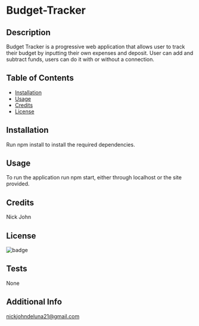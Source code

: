 # Budget-Tracker

## Description

Budget Tracker is a progressive web application that allows user to track their budget by inputting their own expenses and deposit. User can add and subtract funds, users can do it with or without a connection.

## Table of Contents

- [Installation](#installation)
- [Usage](#usage)
- [Credits](#credits)
- [License](#license)

## Installation

Run npm install to install the required dependencies.

## Usage

To run the application run npm start, either through localhost or the site provided.

## Credits

Nick John

## License

![badge](https://img.shields.io/badge/license-mit-brightgreen)

## Tests

None

## Additional Info

nickjohndeluna21@gmail.com
